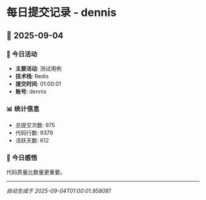 # 每日提交记录 - dennis

## 📅 2025-09-04

### 🎯 今日活动
- **主要活动**: 测试用例
- **技术栈**: Redis
- **提交时间**: 01:00:01
- **账号**: dennis

### 📊 统计信息
- 总提交次数: 975
- 代码行数: 9379
- 活跃天数: 612

### 💭 今日感悟
代码质量比数量更重要。

---
*自动生成于 2025-09-04T01:00:01.958081*
